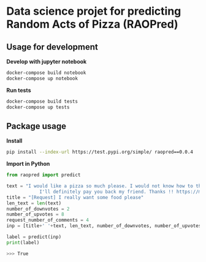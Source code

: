 # Data science projet for predicting Random Acts of Pizza (RAOPred)

## Usage for development

**Develop with jupyter notebook**
```bash
docker-compose build notebook
docker-compose up notebook
```

**Run tests**
```bash
docker-compose build tests
docker-compose up tests
```

## Package usage
**Install**
```bash
pip install --index-url https://test.pypi.org/simple/ raopred==0.0.4
```

**Import in Python**
```python
from raopred import predict

text = "I would like a pizza so much please. I would not know how to thank you if you can forward me a pizza. \
            I'll definitely pay you back my friend. Thanks !! https://myphoto.com"
title = "[Request] I really want some food please"
len_text = len(text)
number_of_downvotes = 2
number_of_upvotes = 8
request_number_of_comments = 4
inp = [title+' '+text, len_text, number_of_downvotes, number_of_upvotes, request_number_of_comments]

label = predict(inp)
print(label)
```
```bash
>>> True
```